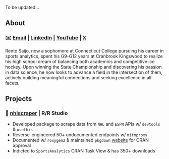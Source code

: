 To be updated...

## About
### ✉️ [Email](mailto:rentosaijo0527@gmail.com) | [LinkedIn](https://www.linkedin.com/in/rentosaijo/) | [YouTube](https://youtu.be/hGM1t6usDQ8?si=D6O6WBWfQFrLhNOu) | [X](https://x.com/RentoSaijo)
Rento Saijo, now a sophomore at Connecticut College pursuing his career in sports analytics, spent his G9-G12 years at Cranbrook Kingswood to realize his high school dream of balancing both academics and competitive ice hockey. Upon winning the State Championship and discovering his passion in data science, he now looks to advance a field in the intersection of them, actively building meaningful connections and seeking excellence in all facets.

## Projects
### 🏒 [nhlscraper](https://github.com/RentoSaijo/nhlscraper) | R/R Studio
- Developed package to scrape data from `NHL` and `ESPN` APIs w/ `devtools` & `usethis`
- Reverse-engineered 50+ undocumented endpoints w/ `mitmproxy`
- Documented w/ `roxygen2` & maintained `pkgdown` [website](https://rentosaijo.github.io/nhlscraper/) for CRAN approval
- Indicted to `SportsAnalytics` CRAN Task View & has 350+ downloads
